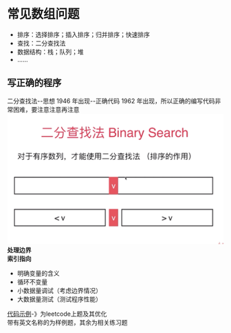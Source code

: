 常见数组问题
=======

- 排序：选择排序；插入排序；归并排序；快速排序
- 查找：二分查找法
- 数据结构：栈；队列；堆
- ……

写正确的程序
-------
二分查找法--思想 1946 年出现--正确代码 1962 年出现，所以正确的编写代码非常困难，要注意注意再注意
![二分查找法思想](images/WeChat00a18b62d9c2e602e9dff794c7be5689.png)
**处理边界**  
**索引指向**

- 明确变量的含义
- 循环不变量
- 小数据量调试（考虑边界情况）
- 大数据量测试（测试程序性能）

[代码示例]()-》为leetcode上题及其优化  
带有英文名称的为样例题，其余为相关练习题